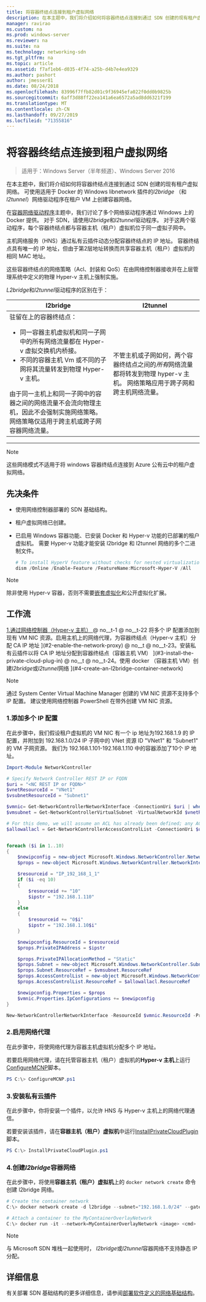 ```yaml
---
title: 将容器终结点连接到租户虚拟网络
description: 在本主题中，我们将介绍如何将容器终结点连接到通过 SDN 创建的现有租户虚拟网络。 可使用适用于 Docker 的 Windows libnetwork 插件的 l2bridge （和 l2tunnel）网络驱动程序在租户 VM 上创建容器网络。
manager: ravirao
ms.custom: na
ms.prod: windows-server
ms.reviewer: na
ms.suite: na
ms.technology: networking-sdn
ms.tgt_pltfrm: na
ms.topic: article
ms.assetid: f7af1eb6-d035-4f74-a25b-d4b7e4ea9329
ms.author: pashort
author: jmesser81
ms.date: 08/24/2018
ms.openlocfilehash: 83996f7ffb82d01c9f36945efa022f0dd0b9825b
ms.sourcegitcommit: 6aff3d88ff22ea141a6ea6572a5ad8dd6321f199
ms.translationtype: MT
ms.contentlocale: zh-CN
ms.lasthandoff: 09/27/2019
ms.locfileid: "71355816"
---
```

# <a name="connect-container-endpoints-to-a-tenant-virtual-network"></a>将容器终结点连接到租户虚拟网络

>适用于：Windows Server（半年频道）、Windows Server 2016

在本主题中，我们将介绍如何将容器终结点连接到通过 SDN 创建的现有租户虚拟网络。 可使用适用于 Docker 的 Windows libnetwork 插件的*l2bridge* （和*l2tunnel*）网络驱动程序在租户 VM 上创建容器网络。

在[容器网络驱动程序](https://docs.microsoft.com/virtualization/windowscontainers/container-networking/network-drivers-topologies)主题中，我们讨论了多个网络驱动程序通过 Windows 上的 Docker 提供。 对于 SDN，请使用*l2bridge*和*l2tunnel*驱动程序。 对于这两个驱动程序，每个容器终结点都与容器主机（租户）虚拟机位于同一虚拟子网中。 

主机网络服务（HNS）通过私有云插件动态分配容器终结点的 IP 地址。 容器终结点具有唯一的 IP 地址，但由于第2层地址转换而共享容器主机（租户）虚拟机的相同 MAC 地址。 

这些容器终结点的网络策略（Acl、封装和 QoS）在由网络控制器接收并在上层管理系统中定义的物理 Hyper-v 主机上强制实施。 

*L2bridge*和*l2tunnel*驱动程序的区别在于：


|                                                                                                                                                                                                                                                                            l2bridge                                                                                                                                                                                                                                                                            |                                                                                                 l2tunnel                                                                                                  |
|----------------------------------------------------------------------------------------------------------------------------------------------------------------------------------------------------------------------------------------------------------------------------------------------------------------------------------------------------------------------------------------------------------------------------------------------------------------------------------------------------------------------------------------------------------------|-----------------------------------------------------------------------------------------------------------------------------------------------------------------------------------------------------------|
| 驻留在上的容器终结点： <ul><li>同一容器主机虚拟机和同一子网中的所有网络流量都在 Hyper-v 虚拟交换机内桥接。 </li><li>不同的容器主机 Vm 或不同的子网将其流量转发到物理 Hyper-v 主机。 </li></ul>由于同一主机上和同一子网中的容器之间的网络流量不会流向物理主机，因此不会强制实施网络策略。 网络策略仅适用于跨主机或跨子网容器网络流量。 | 不管主机或子网如何，两个容器终结点之间的*所有*网络流量都将转发到物理 hyper-v 主机。 网络策略应用于跨子网和跨主机网络流量。 |

---

>[!NOTE]
>这些网络模式不适用于将 windows 容器终结点连接到 Azure 公有云中的租户虚拟网络。


## <a name="prerequisites"></a>先决条件
-  使用网络控制器部署的 SDN 基础结构。
-  租户虚拟网络已创建。
-  已启用 Windows 容器功能、已安装 Docker 和 Hyper-v 功能的已部署的租户虚拟机。 需要 Hyper-v 功能才能安装 l2bridge 和 l2tunnel 网络的多个二进制文件。

   ```powershell
   # To install HyperV feature without checks for nested virtualization
   dism /Online /Enable-Feature /FeatureName:Microsoft-Hyper-V /All 
   ```

>[!Note]
>除非使用 Hyper-v 容器，否则不需要[嵌套虚拟化](https://msdn.microsoft.com/virtualization/hyperv_on_windows/user_guide/nesting)和公开虚拟化扩展。 


## <a name="workflow"></a>工作流

[1.通过网络控制器（Hyper-v 主机） ](#1-add-multiple-ip-configurations) @ no__t-1 @ no__t-22 将多个 IP 配置添加到现有 VM NIC 资源。启用主机上的网络代理，为容器终结点（Hyper-v 主机）分配 CA IP 地址 ](#2-enable-the-network-proxy) @ no__t @ no__t-23。安装私有云插件以将 CA IP 地址分配到容器终结点（容器主机 VM） ](#3-install-the-private-cloud-plug-in) @ no__t @ no__t-24。使用 docker （容器主机 VM）创建*l2bridge*或*l2tunnel*网络 ](#4-create-an-l2bridge-container-network)

>[!NOTE]
>通过 System Center Virtual Machine Manager 创建的 VM NIC 资源不支持多个 IP 配置。 建议使用网络控制器 PowerShell 在带外创建 VM NIC 资源。

### <a name="1-add-multiple-ip-configurations"></a>1.添加多个 IP 配置
在此步骤中，我们假设租户虚拟机的 VM NIC 有一个 ip 地址为192.168.1.9 的 IP 配置，并附加到 192.168.1.0/24 IP 子网中的 VNet 资源 ID "VNet1" 和 "Subnet1" 的 VM 子网资源。 我们为 192.168.1.101-192.168.1.110 中的容器添加了10个 IP 地址。

```powershell
Import-Module NetworkController

# Specify Network Controller REST IP or FQDN
$uri = "<NC REST IP or FQDN>"
$vnetResourceId = "VNet1"
$vsubnetResourceId = "Subnet1"

$vmnic= Get-NetworkControllerNetworkInterface -ConnectionUri $uri | where {$_.properties.IpConfigurations.Properties.PrivateIPAddress -eq "192.168.1.9" }
$vmsubnet = Get-NetworkControllerVirtualSubnet -VirtualNetworkId $vnetResourceId -ResourceId $vsubnetResourceId -ConnectionUri $uri

# For this demo, we will assume an ACL has already been defined; any ACL can be applied here
$allowallacl = Get-NetworkControllerAccessControlList -ConnectionUri $uri -ResourceId "AllowAll"


foreach ($i in 1..10)
{
    $newipconfig = new-object Microsoft.Windows.NetworkController.NetworkInterfaceIpConfiguration
    $props = new-object Microsoft.Windows.NetworkController.NetworkInterfaceIpConfigurationProperties

    $resourceid = "IP_192_168_1_1"
    if ($i -eq 10) 
    {
        $resourceid += "10"
        $ipstr = "192.168.1.110"
    }
    else
    {
        $resourceid += "0$i"
        $ipstr = "192.168.1.10$i"
    }

    $newipconfig.ResourceId = $resourceid
    $props.PrivateIPAddress = $ipstr    

    $props.PrivateIPAllocationMethod = "Static"
    $props.Subnet = new-object Microsoft.Windows.NetworkController.Subnet
    $props.Subnet.ResourceRef = $vmsubnet.ResourceRef
    $props.AccessControlList = new-object Microsoft.Windows.NetworkController.AccessControlList
    $props.AccessControlList.ResourceRef = $allowallacl.ResourceRef

    $newipconfig.Properties = $props
    $vmnic.Properties.IpConfigurations += $newipconfig
}

New-NetworkControllerNetworkInterface -ResourceId $vmnic.ResourceId -Properties $vmnic.Properties -ConnectionUri $uri
```

### <a name="2-enable-the-network-proxy"></a>2.启用网络代理
在此步骤中，将使网络代理为容器主机虚拟机分配多个 IP 地址。 

若要启用网络代理，请在托管容器主机（租户）虚拟机的**Hyper-v 主机**上运行[ConfigureMCNP](https://github.com/Microsoft/SDN/blob/master/Containers/ConfigureMCNP.ps1)脚本。

```powershell
PS C:\> ConfigureMCNP.ps1
```

### <a name="3-install-the-private-cloud-plug-in"></a>3.安装私有云插件
在此步骤中，你将安装一个插件，以允许 HNS 与 Hyper-v 主机上的网络代理通信。

若要安装该插件，请在**容器主机（租户）虚拟机**中运行[InstallPrivateCloudPlugin](https://github.com/Microsoft/SDN/blob/master/Containers/InstallPrivateCloudPlugin.ps1)脚本。


```powershell
PS C:\> InstallPrivateCloudPlugin.ps1
```

### <a name="4-create-an-l2bridge-container-network"></a>4.创建*l2bridge*容器网络
在此步骤中，将使用**容器主机（租户）虚拟机**上的 `docker network create` 命令创建 l2bridge 网络。 

```powershell
# Create the container network
C:\> docker network create -d l2bridge --subnet="192.168.1.0/24" --gateway="192.168.1.1" MyContainerOverlayNetwork

# Attach a container to the MyContainerOverlayNetwork 
C:\> docker run -it --network=MyContainerOverlayNetwork <image> <cmd>
```

>[!NOTE]
>与 Microsoft SDN 堆栈一起使用时， *l2bridge*或*l2tunnel*容器网络不支持静态 IP 分配。

## <a name="more-information"></a>详细信息
有关部署 SDN 基础结构的更多详细信息，请参阅[部署软件定义的网络基础结构](https://docs.microsoft.com/windows-server/networking/sdn/deploy/deploy-a-software-defined-network-infrastructure)。

